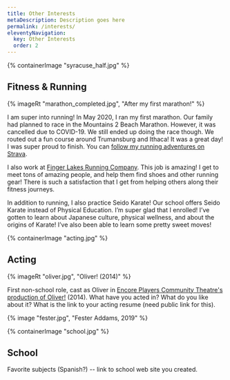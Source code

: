 ```yaml
---
title: Other Interests
metaDescription: Description goes here
permalink: /interests/
eleventyNavigation:
  key: Other Interests
  order: 2
---
```


<section class="section">
    {% containerImage "syracuse_half.jpg" %}
    <article class="content">

## Fitness & Running

{% imageRt "marathon_completed.jpg", "After my first marathon!" %} 

I am super into running! In May 2020, I ran my first marathon. Our family had planned to race in the Mountains 2 Beach Marathon. However, it was cancelled due to COVID-19. We still ended up doing the race though. We routed out a fun course around Trumansburg and Ithaca! It was a great day! I was super proud to finish. You can [follow my running adventures on Strava](https://www.strava.com/athletes/12539170).

I also work at [Finger Lakes Running Company](https://www.fingerlakesrunningco.com/). This job is amazing! I get to meet tons of amazing people, and help them find shoes and other running gear! There is such a satisfaction that I get from helping others along their fitness journeys. 

In addition to running, I also practice Seido Karate! Our school offers Seido Karate instead of Physical Education. I’m super glad that I enrolled! I’ve gotten to learn about Japanese culture, physical wellness, and about the origins of Karate! I’ve also been able to learn some pretty sweet moves! 

 </article>
</section>

<section class="section">
    {% containerImage "acting.jpg" %}
    <article class="content">

## Acting

{% imageRt "oliver.jpg", "Oliver! (2014)" %} 

First non-school role, cast as Oliver in [Encore Players Community Theatre's production of Oliver!](https://encoreplayers.org/past-productions/oliver) (2014). What have you acted in? What do you like about it? What is the link to your acting resume (need public link for this). 

{% image "fester.jpg", "Fester Addams, 2019" %} 

 </article>
</section>

<section class="section">
    {% containerImage "school.jpg" %}
    <article class="content">

## School

Favorite subjects (Spanish?) -- link to school web site you created.

 </article>
</section>